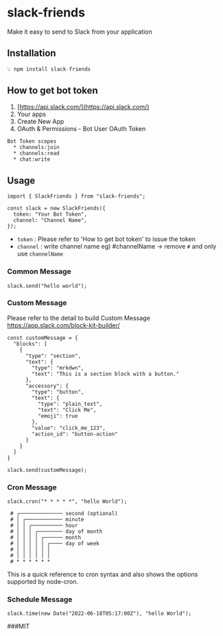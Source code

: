# slack-friends

Make it easy to send to Slack from your application

## Installation

```javascript
💡 npm install slack-friends
```

## How to get bot token
1. [https://api.slack.com/](https://api.slack.com/) <br />
2. Your apps <br />
3. Create New App <br />
4. OAuth & Permissions - Bot User OAuth Token <br />
```
Bot Token scopes 
  * channels:join
  * channels:read
  * chat:write
```


## Usage

```tsx
import { SlackFriends } from "slack-friends";

const slack = new SlackFriends({
  token: "Your Bot Token",
  channel: "Channel Name",
});
```

- `token` : Please refer to 'How to get bot token' to issue the token
- `channel` : write channel name  eg) #channelName -> remove `#` and only use `channelName`

### Common Message
```tsx
slack.send("hello world");
```

### Custom Message
Please refer to the detail to build Custom Message
https://app.slack.com/block-kit-builder/

```tsx
const customMessage = {
  "blocks": [
    {
      "type": "section",
      "text": {
        "type": "mrkdwn",
        "text": "This is a section block with a button."
      },
      "accessory": {
        "type": "button",
        "text": {
          "type": "plain_text",
          "text": "Click Me",
          "emoji": true
        },
        "value": "click_me_123",
        "action_id": "button-action"
      }
    }
  ]
}

slack.send(customMessage);
```

### Cron Message
```tsx
slack.cron("* * * * *", "hello World");
```
```
 # ┌────────────── second (optional)
 # │ ┌──────────── minute
 # │ │ ┌────────── hour
 # │ │ │ ┌──────── day of month
 # │ │ │ │ ┌────── month
 # │ │ │ │ │ ┌──── day of week
 # │ │ │ │ │ │
 # │ │ │ │ │ │
 # * * * * * *
```
This is a quick reference to cron syntax and also shows the options supported by node-cron.

### Schedule Message
```tsx
slack.time(new Date("2022-06-18T05:17:00Z"), "hello World");
```

###MIT
